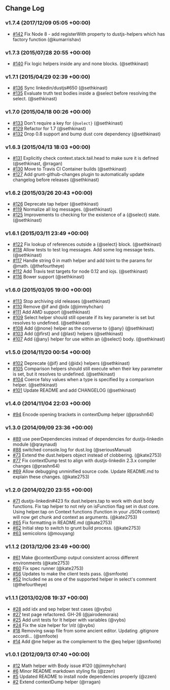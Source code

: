 ## Change Log

### v1.7.4 (2017/12/09 05:05 +00:00)
- [#142](https://github.com/linkedin/dustjs-helpers/pull/142) Fix Node 8 - add registerWith property to dustjs-helpers which has factory function (@kumarrishav)

### v1.7.3 (2015/07/28 20:55 +00:00)
- [#140](https://github.com/linkedin/dustjs-helpers/pull/140) Fix logic helpers inside any and none blocks. (@sethkinast)

### v1.7.1 (2015/04/29 02:39 +00:00)
- [#136](https://github.com/linkedin/dustjs-helpers/pull/136) Sync linkedin/dustjs#650 (@sethkinast)
- [#135](https://github.com/linkedin/dustjs-helpers/pull/135) Evaluate truth test bodies inside a @select before resolving the select. (@sethkinast)

### v1.7.0 (2015/04/18 00:26 +00:00)
- [#133](https://github.com/linkedin/dustjs-helpers/pull/133) Don't require a key for `{@select}` (@sethkinast)
- [#129](https://github.com/linkedin/dustjs-helpers/pull/129) Refactor for 1.7 (@sethkinast)
- [#132](https://github.com/linkedin/dustjs-helpers/pull/132) Drop 0.8 support and bump dust core dependency (@sethkinast)

### v1.6.3 (2015/04/13 18:03 +00:00)
- [#131](https://github.com/linkedin/dustjs-helpers/pull/131) Explicitly check context.stack.tail.head to make sure it is defined (@sethkinast, @rragan)
- [#130](https://github.com/linkedin/dustjs-helpers/pull/130) Move to Travis CI Container builds (@sethkinast)
- [#127](https://github.com/linkedin/dustjs-helpers/pull/127) Add grunt-github-changes plugin to automatically update changelog before releases (@sethkinast)

### v1.6.2 (2015/03/26 20:43 +00:00)
- [#126](https://github.com/linkedin/dustjs-helpers/pull/126) Deprecate tap helper (@sethkinast)
- [#119](https://github.com/linkedin/dustjs-helpers/pull/119) Normalize all log messages. (@sethkinast)
- [#125](https://github.com/linkedin/dustjs-helpers/pull/125) Improvements to checking for the existence of a {@select} state. (@sethkinast)

### v1.6.1 (2015/03/11 23:49 +00:00)
- [#122](https://github.com/linkedin/dustjs-helpers/pull/122) Fix lookup of references outside a {@select} block. (@sethkinast)
- [#118](https://github.com/linkedin/dustjs-helpers/pull/118) Allow tests to test log messages. Add some log message tests. (@sethkinast)
- [#117](https://github.com/linkedin/dustjs-helpers/pull/117) Handle string 0 in math helper and add toint to the params for @math. (@thefourtheye)
- [#112](https://github.com/linkedin/dustjs-helpers/pull/112) Add Travis test targets for node 0.12 and iojs. (@sethkinast)
- [#116](https://github.com/linkedin/dustjs-helpers/pull/116) Bower support (@sethkinast)

### v1.6.0 (2015/03/05 19:00 +00:00)
- [#113](https://github.com/linkedin/dustjs-helpers/pull/113) Stop archiving old releases (@sethkinast)
- [#110](https://github.com/linkedin/dustjs-helpers/pull/110) Remove @if and @idx (@jimmyhchan)
- [#111](https://github.com/linkedin/dustjs-helpers/pull/111) Add AMD support (@sethkinast)
- [#109](https://github.com/linkedin/dustjs-helpers/pull/109) Select helper should still operate if its key parameter is set but resolves to undefined. (@sethkinast)
- [#108](https://github.com/linkedin/dustjs-helpers/pull/108) Add {@none} helper as the converse to {@any} (@sethkinast)
- [#103](https://github.com/linkedin/dustjs-helpers/pull/103) Add {@first} and {@last} helpers (@sethkinast)
- [#107](https://github.com/linkedin/dustjs-helpers/pull/107) Add {@any} helper for use within an {@select} body. (@sethkinast)

### v1.5.0 (2014/11/20 00:54 +00:00)
- [#102](https://github.com/linkedin/dustjs-helpers/pull/102) Deprecate {@if} and {@idx} helpers (@sethkinast)
- [#105](https://github.com/linkedin/dustjs-helpers/pull/105) Comparison helpers should still execute when their key parameter is set, but it resolves to undefined. (@sethkinast)
- [#104](https://github.com/linkedin/dustjs-helpers/pull/104) Coerce falsy values when a type is specified by a comparison helper. (@sethkinast)
- [#101](https://github.com/linkedin/dustjs-helpers/pull/101) Update README and add CHANGELOG (@sethkinast)

### v1.4.0 (2014/11/04 22:03 +00:00)
- [#94](https://github.com/linkedin/dustjs-helpers/pull/94) Encode opening brackets in contextDump helper (@prashn64)

### v1.3.0 (2014/09/09 23:36 +00:00)
- [#89](https://github.com/linkedin/dustjs-helpers/pull/89) use peerDependencies instead of dependencies for dustjs-linkedin module (@qraynaud)
- [#88](https://github.com/linkedin/dustjs-helpers/pull/88) switched console.log for dust.log (@seriousManual)
- [#73](https://github.com/linkedin/dustjs-helpers/pull/73) Extend the dust.helpers object instead of  clobbering. (@kate2753)
- [#77](https://github.com/linkedin/dustjs-helpers/pull/77) Fix contextDump test to align with dustjs-linkedin 2.3.x compiler changes (@prashn64)
- [#69](https://github.com/linkedin/dustjs-helpers/pull/69) Allow debugging unminified source code. Update README.md to explain these changes. (@kate2753)

### v1.2.0 (2014/02/20 23:55 +00:00)
- [#71](https://github.com/linkedin/dustjs-helpers/pull/71) dustjs-linkedin#423 fix dust.helpers.tap to work with dust body functions. Fix tap helper to not rely on isFunction flag set in dust core. Using helper.tap on Context functions (function in your JSON context) will now get chunk and context as arguments. (@kate2753)
- [#65](https://github.com/linkedin/dustjs-helpers/pull/65) Fix formatting in README.md (@kate2753)
- [#62](https://github.com/linkedin/dustjs-helpers/pull/62) Initial step to switch to grunt build process. (@kate2753)
- [#63](https://github.com/linkedin/dustjs-helpers/pull/63) semicolons (@mouyang)

### v1.1.2 (2013/12/06 23:49 +00:00)
- [#61](https://github.com/linkedin/dustjs-helpers/pull/61) Make @contextDump output consistent across different environments (@kate2753)
- [#60](https://github.com/linkedin/dustjs-helpers/pull/60) Fix spec runner (@kate2753)
- [#56](https://github.com/linkedin/dustjs-helpers/pull/56) Updates to make the client tests pass. (@smfoote)
- [#52](https://github.com/linkedin/dustjs-helpers/pull/52) Included ne as one of the supported helper in select's comment (@thefourtheye)

### v1.1.1 (2013/02/08 19:37 +00:00)
- [#28](https://github.com/linkedin/dustjs-helpers/pull/28) add idx and sep helper test cases (@vybs)
- [#27](https://github.com/linkedin/dustjs-helpers/pull/27) test page refactored. GH-26 (@jairodemorais)
- [#25](https://github.com/linkedin/dustjs-helpers/pull/25) Add unit tests for lt helper with variables (@vybs)
- [#24](https://github.com/linkedin/dustjs-helpers/pull/24) Fix the size helper for \n\\t (@vybs)
- [#18](https://github.com/linkedin/dustjs-helpers/pull/18) Removing swap file from some ancient editor. Updating .gitignore accordi... (@smfoote)
- [#14](https://github.com/linkedin/dustjs-helpers/pull/14) Add @ne helper as the complement to the @eq helper (@smfoote)

### v1.0.1 (2012/09/13 07:40 +00:00)
- [#12](https://github.com/linkedin/dustjs-helpers/pull/12) Math helper with Body issue #120 (@jimmyhchan)
- [#6](https://github.com/linkedin/dustjs-helpers/pull/6) Minor README markdown styling fix (@zzen)
- [#5](https://github.com/linkedin/dustjs-helpers/pull/5) Updated README to install node dependencies properly (@zzen)
- [#2](https://github.com/linkedin/dustjs-helpers/pull/2) Extend contextDump helper (@rragan)
